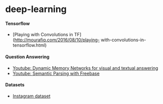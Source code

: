 # deep-learning

#### Tensorflow
 - [Playing with Convolutions in TF](http://mourafiq.com/2016/08/10/playing-   with-convolutions-in-tensorflow.html)


#### Question Answering

 - [Youtube: Dynamic Memory Networks for visual and textual answering](https://www.youtube.com/watch?v=FCtpHt6JEI8)
 - [Youtube: Semantic Parsing with Freebase](https://www.youtube.com/watch?v=-J1P6MpZEoQ)

#### Datasets
- [Instagram dataset](http://machinelearning.eecs.qmul.ac.uk/data-and-code/)
